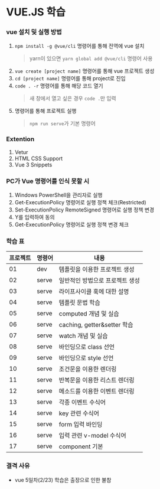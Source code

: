 # VUE.JS 학습

### vue 설치 및 실행 방법
1. ```npm install -g @vue/cli``` 명령어를 통해 전역에 vue 설치
    > yarn이 있으면 ```yarn global add @vue/cli``` 명령어 사용
2. ```vue create [project name]``` 명령어를 통해 vue 프로젝트 생성
3. ```cd [project name]``` 명령어를 통해 project로 진입
4. ```code . -r``` 명령어를 통해 해당 코드 열기
    > 새 창에서 열고 싶은 경우 ```code .```만 입력
5. 명령어를 통해 프로젝트 실행
    > ```npm run serve```가 기본 명령어

### Extention
1. Vetur
2. HTML CSS Support
3. Vue 3 Snippets

### PC가 Vue 명령어를 인식 못할 시
1. Windows PowerShell을 관리자로 실행
2. Get-ExecutionPolicy 명령어로 실행 정책 체크(Restricted)
3. Set-ExecutionPolicy RemoteSigned 명령어로 실행 정책 변경
4. Y를 입력하여 동의
5. Get-ExecutionPolicy 명령어로 실행 정책 변경 체크

### 학습 표
프로젝트 | 명령어 | 내용 
-- | -- | --
01 | dev | 템플릿을 이용한 프로젝트 생성
02 | serve | 일반적인 방법으로 프로젝트 생성
03 | serve | 라이프사이클 훅에 대한 설명
04 | serve | 템플릿 문법 학습
05 | serve | computed 개념 및 실습
06 | serve | caching, getter&setter 학습
07 | serve | watch 개념 및 실습
08 | serve | 바인딩으로 class 선언
09 | serve | 바인딩으로 style 선언
10 | serve | 조건문을 이용한 렌더링
11 | serve | 반복문을 이용한 리스트 렌더링
12 | serve | 메소드를 이용한 이벤트 렌더링
13 | serve | 각종 이벤트 수식어
14 | serve | key 관련 수식어
15 | serve | form 입력 바인딩
16 | serve | 입력 관련 v-model 수식어
17 | serve | component 기본

### 결격 사유
* vue 5일차(2/23) 학습은 출장으로 인한 불참